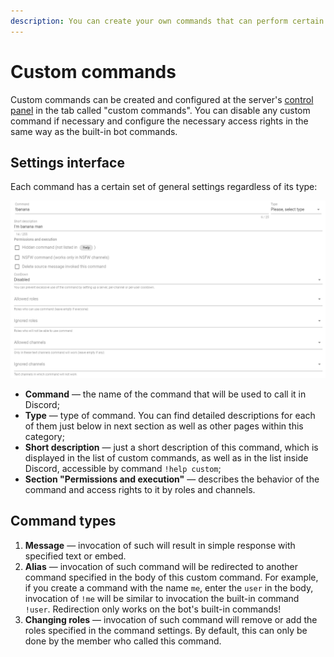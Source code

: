 ```yaml
---
description: You can create your own commands that can perform certain actions.
---
```


# Custom commands

Custom commands can be created and configured at the server's [control panel](https://docs.juniper.bot/v/english/#configure-bot-for-your-needs) in the tab called "custom commands". You can disable any custom command if necessary and configure the necessary access rights in the same way as the built-in bot commands.

## Settings interface

Each command has a certain set of general settings regardless of its type:

![](../../.gitbook/assets/oaoaommm-20-04-15-18-05-16.png)

* **Command** — the name of the command that will be used to call it in Discord;
* **Type** — type of command. You can find detailed descriptions for each of them just below in next section as well as other pages within this category;
* **Short description** — just a short description of this command, which is displayed in the list of custom commands, as well as in the list inside Discord, accessible by command `!help custom`;
* **Section "Permissions and execution"** — describes the behavior of the command and access rights to it by roles and channels.

## Command types

1. **Message** — invocation of such will result in simple response with specified text or embed. 
2. **Alias** — invocation of such command will be redirected to another command specified in the body of this custom command. For example, if you create a command with the name `me`, enter the `user` in the body, invocation of `!me` will be similar to invocation the built-in command `!user`. Redirection only works on the bot's built-in commands! 
3. **Changing roles** — invocation of such command will remove or add the roles specified in the command settings. By default, this can only be done by the member who called this command.

